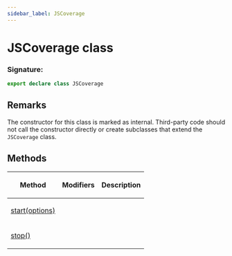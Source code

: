 ```yaml
---
sidebar_label: JSCoverage
---
```


# JSCoverage class

### Signature:

```typescript
export declare class JSCoverage
```

## Remarks

The constructor for this class is marked as internal. Third-party code should not call the constructor directly or create subclasses that extend the `JSCoverage` class.

## Methods

<table><thead><tr><th>

Method

</th><th>

Modifiers

</th><th>

Description

</th></tr></thead>
<tbody><tr><td>

<span id="start">[start(options)](./puppeteer.jscoverage.start.md)</span>

</td><td>

</td><td>

</td></tr>
<tr><td>

<span id="stop">[stop()](./puppeteer.jscoverage.stop.md)</span>

</td><td>

</td><td>

</td></tr>
</tbody></table>
